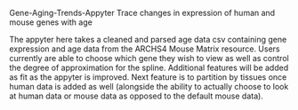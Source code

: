 Gene-Aging-Trends-Appyter
Trace changes in expression of human and mouse genes with age

The appyter here takes a cleaned and parsed age data csv containing gene expression and age data from the ARCHS4 Mouse Matrix resource. 
Users currently are able to choose which gene they wish to view as well as control the degree of approximation for the spline. 
Additional features will be added as fit as the appyter is improved. 
Next feature is to partition by tissues once human data is added as well (alongside the ability to actually choose to look at human data or mouse data as opposed to the default mouse data).
